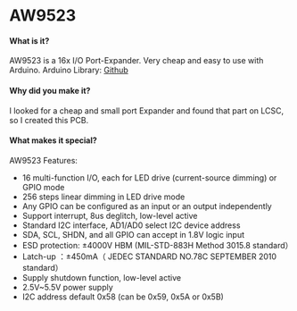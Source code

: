 # AW9523
#### What is it?
AW9523 is a 16x I/O Port-Expander. Very cheap and easy to use with Arduino.
Arduino Library: [Github](https://github.com/adafruit/Adafruit_AW9523)


#### Why did you make it?
I looked for a cheap and small port Expander and found that part on LCSC, so I created this PCB.

#### What makes it special?
AW9523 Features:
- 16 multi-function I/O, each for LED drive (current-source dimming) or GPIO mode
- 256 steps linear dimming in LED drive mode
- Any GPIO can be configured as an input or an output independently
- Support interrupt, 8us deglitch, low-level active
- Standard I2C interface, AD1/AD0 select I2C device address
- SDA, SCL, SHDN, and all GPIO can accept in 1.8V logic input
- ESD protection: ±4000V HBM (MIL-STD-883H Method 3015.8 standard）
- Latch-up ：±450mA（ JEDEC STANDARD NO.78C SEPTEMBER 2010 standard）
- Supply shutdown function, low-level active
- 2.5V~5.5V power supply
- I2C address default 0x58 (can be 0x59, 0x5A or 0x5B)
